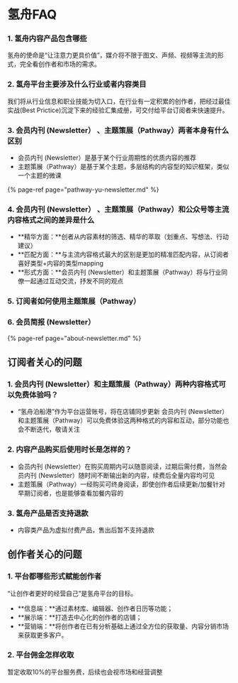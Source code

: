 # 氢舟FAQ

### 1. 氢舟内容产品包含哪些 <a id="lF9Bu"></a>

氢舟的使命是“让注意力更具价值”，媒介将不限于图文、声频、视频等主流的形式，完全看创作者和市场的需求。

### 2. 氢舟平台主要涉及什么行业或者内容类目 <a id="E9ucp"></a>

我们将从行业信息和职业技能为切入口，在行业有一定积累的创作者，把经过最佳实战\(Best Prictice\)沉淀下来的经验汇集成册，可交付给平台订阅者来快速提升。

### 3. 会员内刊 \(Newsletter） 、主题策展（Pathway）两者本身有什么区别 <a id="gcKJ9"></a>

* 会员内刊 \(Newsletter）是基于某个行业周期性的优质内容的推荐
* 主题策展（Pathway）是基于某个主题，多层结构的内容型的知识框架，类似一个主题的微课

{% page-ref page="pathway-yu-newsletter.md" %}

### 4. 会员内刊 \(Newsletter） 、主题策展（Pathway）和公众号等主流内容格式之间的差异是什么 <a id="bYIxy"></a>

* **精华方面：**创者从内容素材的筛选、精华的萃取（划重点、写想法、行动建议）
* **匹配方面：**与主流内容格式最大的区别是更加的精准匹配内容，从订阅者喜好类型+内容的类型mapping
* **形式方面：**会员内刊 \(Newsletter）和主题策展（Pathway）将与行业同僚一起通过互动交流，抒发不同的观点

### 5. 订阅者如何使用主题策展（Pathway） <a id="LzbQv"></a>

### 6. 会员简报 \(Newsletter） <a id="sNIZc"></a>

{% page-ref page="about-newsletter.md" %}

## 订阅者关心的问题 <a id="a0XXu"></a>

### 1. 会员内刊 \(Newsletter）和主题策展（Pathway）两种内容格式可以免费体验吗？ <a id="PV90c"></a>

* “氢舟泊船港”作为平台运营账号，将在店铺同步更新 会员内刊 \(Newsletter）和主题策展（Pathway）可以免费体验这两种格式的内容和互动，部分功能也会不断迭代，敬请关注

### 2. 内容产品购买后使用时长是怎样的？ <a id="SzDT4"></a>

* 会员内刊 \(Newsletter）在购买周期内可以随意阅读，过期后需付费，当然会员内刊 \(Newsletter）随时间不断输出新的内容，续费后全量内容均可见
* 主题策展（Pathway）一经购买可终身阅读，即使创作者后续更新/加餐针对早期订阅者，也是能够查看加餐内容的

### 3. 氢舟产品是否支持退款 <a id="JR3PP"></a>

* 内容类产品为虚拟付费产品，售出后暂不支持退款

## 创作者关心的问题 <a id="oF4Uo"></a>

### 1. 平台都哪些形式赋能创作者 <a id="FsTXy"></a>

“让创作者更好的经营自己”是氢舟平台的目标。

* **信息端：**通过素材库、编辑器、创作者日历等功能；
* **展示端：**打造去中心化的创作者的店铺；
* **营销端：**将创作者在已有分析基础上通过全方位的获取量、内容分销市场来获取更多客户。

### 2. 平台佣金怎样收取 <a id="ptK2a"></a>

暂定收取10%的平台服务费，后续也会视市场和经营调整

